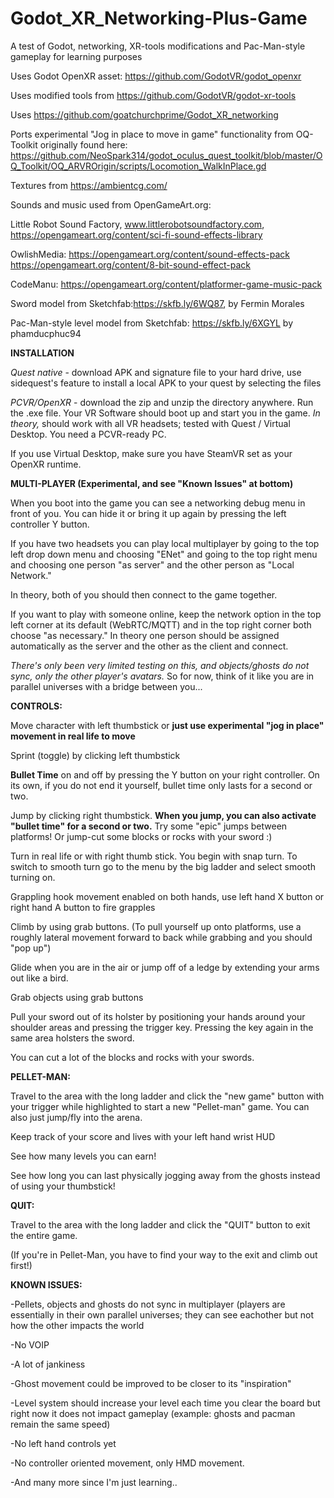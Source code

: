 # Godot_XR_Networking-Plus-Game
 A test of Godot, networking, XR-tools modifications and Pac-Man-style gameplay for learning purposes


Uses Godot OpenXR asset: https://github.com/GodotVR/godot_openxr

Uses modified tools from https://github.com/GodotVR/godot-xr-tools

Uses https://github.com/goatchurchprime/Godot_XR_networking

Ports experimental "Jog in place to move in game" functionality from OQ-Toolkit originally found here: https://github.com/NeoSpark314/godot_oculus_quest_toolkit/blob/master/OQ_Toolkit/OQ_ARVROrigin/scripts/Locomotion_WalkInPlace.gd

Textures from https://ambientcg.com/

Sounds and music used from OpenGameArt.org:

Little Robot Sound Factory, www.littlerobotsoundfactory.com, https://opengameart.org/content/sci-fi-sound-effects-library

OwlishMedia:
https://opengameart.org/content/sound-effects-pack
https://opengameart.org/content/8-bit-sound-effect-pack

CodeManu: https://opengameart.org/content/platformer-game-music-pack

Sword model from Sketchfab:https://skfb.ly/6WQ87, by Fermin Morales

Pac-Man-style level model from Sketchfab: https://skfb.ly/6XGYL by phamducphuc94

**INSTALLATION**

*Quest native* - download APK and signature file to your hard drive, use sidequest's feature to install a local APK to your quest by selecting the files

*PCVR/OpenXR* - download the zip and unzip the directory anywhere.  Run the .exe file.  Your VR Software should boot up and start you in the game.  *In theory,* should work with all VR headsets; tested with Quest / Virtual Desktop.  You need a PCVR-ready PC.

If you use Virtual Desktop, make sure you have SteamVR set as your OpenXR runtime.


**MULTI-PLAYER (Experimental, and see "Known Issues" at bottom)**

When you boot into the game you can see a networking debug menu in front of you. You can hide it or bring it up again by pressing the left controller Y button.

If you have two headsets you can play local multiplayer by going to the top left drop down menu and choosing "ENet" and going to the top right menu and choosing one person "as server" and the other person as "Local Network."   

In theory, both of you should then connect to the game together.

If you want to play with someone online, keep the network option in the top left corner at its default (WebRTC/MQTT) and in the top right corner both choose "as necessary." In theory one person should be assigned automatically as the server and the other as the client and connect.

*There's only been very limited testing on this, and objects/ghosts do not sync, only the other player's avatars.* So for now, think of it like you are in parallel universes with a bridge between you...


**CONTROLS:**

Move character with left thumbstick or **just use experimental "jog in place" movement in real life to move**

Sprint (toggle) by clicking left thumbstick

**Bullet Time** on and off by pressing the Y button on your right controller.  On its own, if you do not end it yourself, bullet time only lasts for a second or two. 

Jump by clicking right thumbstick.  **When you jump, you can also activate "bullet time" for a second or two.**  Try some "epic" jumps between platforms!  Or jump-cut some blocks or rocks  with your sword :)

Turn in real life or with right thumb stick.  You begin with snap turn.  To switch to smooth turn go to the menu by the big ladder and select smooth turning on.

Grappling hook movement enabled on both hands, use left hand X button or right hand A button to fire grapples

Climb by using grab buttons.  (To pull yourself up onto platforms, use a roughly lateral movement forward to back while grabbing and you should "pop up")

Glide when you are in the air or jump off of a ledge by extending your arms out like a bird.

Grab objects using grab buttons

Pull your sword out of its holster by positioning your hands around your shoulder areas and pressing the trigger key.  Pressing the key again in the same area holsters the sword.

You can cut a lot of the blocks and rocks with your swords.


**PELLET-MAN:**

Travel to the area with the long ladder and click the "new game" button with your trigger while highlighted to start a new "Pellet-man" game. You can also just jump/fly into the arena.

Keep track of your score and lives with your left hand wrist HUD

See how many levels you can earn!

See how long you can last physically jogging away from the ghosts instead of using your thumbstick!


**QUIT:**

Travel to the area with the long ladder and click the "QUIT" button to exit the entire game.

(If you're in Pellet-Man, you have to find your way to the exit and climb out first!)


**KNOWN ISSUES:**

-Pellets, objects and ghosts do not sync in multiplayer (players are essentially in their own parallel universes; they can see eachother but not how the other impacts the world

-No VOIP

-A lot of jankiness

-Ghost movement could be improved to be closer to its "inspiration"

-Level system should increase your level each time you clear the board but right now it does not impact gameplay (example: ghosts and pacman remain the same speed)

-No left hand controls yet

-No controller oriented movement, only HMD movement.

-And many more since I'm just learning..
